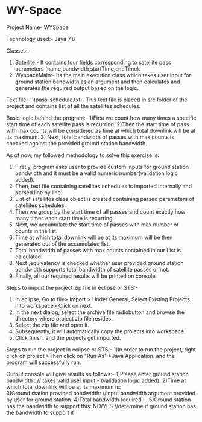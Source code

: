 # WY-Space


Project Name- WYSpace

Technology used:- Java 7,8

Classes:-
1) Satellite:- It contains four fields corresponding to satellite pass parameters (name,bandwidth,startTime,endTime).
2) WyspaceMain:- Its the main execution class which takes user input for ground station bandwidth as an argument and then calculates and generates the required output based on the logic.

Text file:-
1)pass-schedule.txt:- This text file is placed in src folder of the project and contains list of all the satellites schedules.


Basic logic behind the program:-
1)First we count how many times a specific start time of each satellite pass is recurring.
2)Then the start time of pass with max counts will be considered as time at which total downlink will be at its maximum.
3) Next, total bandwidth of passes with max counts is checked against the provided ground station bandwidth.


As of now, my followed methodology to solve this exercise is:

1) Firstly, program asks user to provide custom inputs for ground station bandwidth and it must be a valid numeric number(validation logic added).
2) Then, text file containing satellites schedules is imported internally and parsed line by line.
3) List of satellites class object is created containing parsed parameters of satellites schedules.
4) Then we group by the start time of all passes and count exactly how many times each start time is recurring.
5) Next, we accumulate the start time of passes with max number of counts in the list.
7) Time at which total downlink will be at its maximum will be then generated out of the accumulated list.
8) Total bandwidth of passes with max counts contained in our List is calculated.
9) Next ,equivalency is checked whether user provided ground station bandwidth supports total bandwidth of satellite passes or not.
10) Finally, all our required results will be printed on console.


 Steps to import the project zip file in eclipse or STS:-

1) In eclipse, Go to file> Import > Under General, Select Existing Projects into workspace> Click on next.
2) In the next dialog, select the archive file radiobutton and browse the directory where project zip file resides.
3) Select the zip file and open it.
4) Subsequently, it will automatically copy the projects into workspace. 
5) Click finish, and the projects get imported.

 Steps to run the project in eclipse or STS:-
1)In order to run the project, right click on project >Then click on "Run As" >Java Application.
  and the program will successfully run.


Output console will give results as follows:-
1)Please enter ground station bandwidth :    // takes valid user input   - (validation logic added).
2)Time at which total downlink will be at its maximum is:        
3)Ground station provided bandwidth:      //input bandwidth argument provided by user for ground station.
4)Total bandwidth required :                                         .
5)Ground station has the bandwidth to support this:  NO/YES    //determine if ground station has the bandwidth to support it
